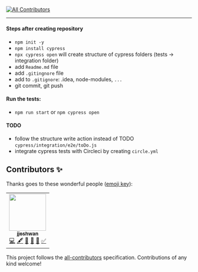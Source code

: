 #####
<!-- ALL-CONTRIBUTORS-BADGE:START - Do not remove or modify this section -->
[![All Contributors](https://img.shields.io/badge/all_contributors-1-orange.svg?style=flat-square)](#contributors-)
<!-- ALL-CONTRIBUTORS-BADGE:END -->
----- 

#### Steps after creating repository

- `npm init -y`
- `npm install cypress`
- `npx cypress open` will create structure of cypress folders (tests -> integration folder)
- add `Readme.md` file
- add `.gitingnore` file
- add to `.gitignore`: .idea, node-modules, `...`
- git commit, git push

#### Run the tests:

- `npm run start` or `npm cypress open`

#### TODO 

- follow the structure write action instead of TODO `cypress/integration/e2e/toDo.js`
- integrate cypress tests with Circleci by creating `circle.yml`

## Contributors ✨

Thanks goes to these wonderful people ([emoji key](https://allcontributors.org/docs/en/emoji-key)):

<!-- ALL-CONTRIBUTORS-LIST:START - Do not remove or modify this section -->
<!-- prettier-ignore-start -->
<!-- markdownlint-disable -->
<table>
  <tr>
    <td align="center"><a href="https://github.com/jjeshwan"><img src="https://avatars1.githubusercontent.com/u/26704338?v=4" width="100px;" alt=""/><br /><sub><b>jjeshwan</b></sub></a><br /><a href="https://github.com/jjeshwani/cypressFirstTest/commits?author=jjeshwan" title="Code">💻</a> <a href="#content-jjeshwan" title="Content">🖋</a> <a href="https://github.com/jjeshwani/cypressFirstTest/issues?q=author%3Ajjeshwan" title="Bug reports">🐛</a> <a href="#design-jjeshwan" title="Design">🎨</a> <a href="#ideas-jjeshwan" title="Ideas, Planning, & Feedback">🤔</a> <a href="#tutorial-jjeshwan" title="Tutorials">✅</a></td>
  </tr>
</table>

<!-- markdownlint-enable -->
<!-- prettier-ignore-end -->
<!-- ALL-CONTRIBUTORS-LIST:END -->

This project follows the [all-contributors](https://github.com/all-contributors/all-contributors) specification. Contributions of any kind welcome!